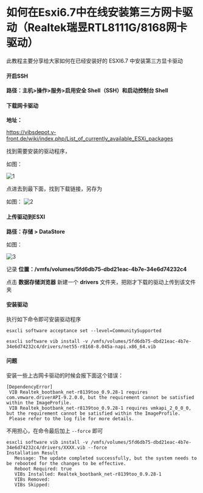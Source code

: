 # 如何在Esxi6.7中在线安装第三方网卡驱动（Realtek瑞昱RTL8111G/8168网卡驱动）


此教程主要分享给大家如何在已经安装好的 ESXI6.7 中安装第三方显卡驱动

<!--more-->

#### 开启SSH

**路径：主机>操作>服务>启用安全 Shell（SSH）和启动控制台 Shell**

#### 下载网卡驱动

**地址：**

https://vibsdepot.v-front.de/wiki/index.php/List_of_currently_available_ESXi_packages

找到需要安装的驱动程序，

如图：

![1](https://nashome-image-bucket.oss-cn-shanghai.aliyuncs.com/Images/esxi-drivers/1.png)

点进去到最下面，找到下载链接，另存为

如图：
![2](https://nashome-image-bucket.oss-cn-shanghai.aliyuncs.com/Images/esxi-drivers/2.png)


#### 上传驱动到ESXI

**路径：存储 > DataStore** 

如图：

![3](https://nashome-image-bucket.oss-cn-shanghai.aliyuncs.com/Images/esxi-drivers/3.png)

记录 **位置：/vmfs/volumes/5fd6db75-dbd21eac-4b7e-34e6d74232c4**

点击 **数据存储浏览器** 新建一个 **drivers** 文件夹，把刚才下载的驱动上传到该文件夹

#### 安装驱动

执行如下命令即可安装驱动程序

```linux
esxcli software acceptance set --level=CommunitySupported
```

```linux
esxcli software vib install -v /vmfs/volumes/5fd6db75-dbd21eac-4b7e-34e6d74232c4/drivers/net55-r8168-8.045a-napi.x86_64.vib
```

#### 问题

安装一些上古网卡驱动的时候会报下面这个错误：

```
[DependencyError]
 VIB Realtek_bootbank_net-r8139too_0.9.28-1 requires com.vmware.driverAPI-9.2.0.0, but the requirement cannot be satisfied within the ImageProfile.
 VIB Realtek_bootbank_net-r8139too_0.9.28-1 requires vmkapi_2_0_0_0, but the requirement cannot be satisfied within the ImageProfile.
 Please refer to the log file for more details.
```

不用担心，在命令最后加上 `--force` 即可

```
esxcli software vib install -v /vmfs/volumes/5fd6db75-dbd21eac-4b7e-34e6d74232c4/drivers/XXXX.vib --force
Installation Result
   Message: The update completed successfully, but the system needs to be rebooted for the changes to be effective.
   Reboot Required: true
   VIBs Installed: Realtek_bootbank_net-r8139too_0.9.28-1
   VIBs Removed:
   VIBs Skipped:
```
